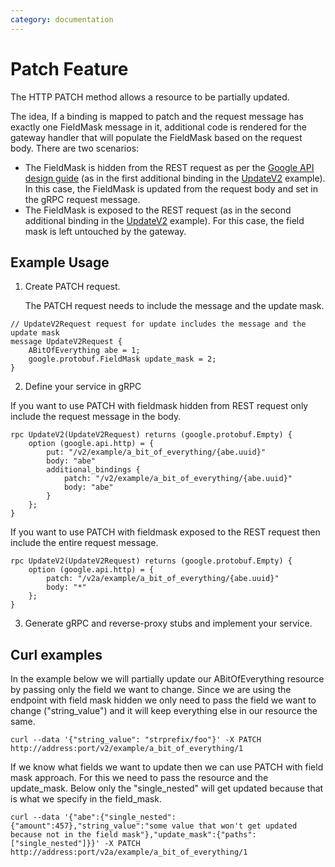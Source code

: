 ```yaml
---
category: documentation
---
```


# Patch Feature
The HTTP PATCH method allows a resource to be partially updated.

The idea, If a binding is mapped to patch and the request message has exactly one FieldMask message in it, additional code is rendered for the gateway handler that will populate the FieldMask based on the request body.
There are two scenarios:
- The FieldMask is hidden from the REST request as per the [Google API design guide](https://cloud.google.com/apis/design/standard_methods#update) (as in the first additional binding in the [UpdateV2](https://github.com/grpc-ecosystem/grpc-gateway/blob/master/examples/proto/examplepb/a_bit_of_everything.proto#L366) example). In this case, the FieldMask is updated from the request body and set in the gRPC request message.
- The FieldMask is exposed to the REST request (as in the second additional binding in the [UpdateV2](https://github.com/grpc-ecosystem/grpc-gateway/blob/master/examples/proto/examplepb/a_bit_of_everything.proto#L370) example). For this case, the field mask is left untouched by the gateway.

## Example Usage
1. Create PATCH request.

    The PATCH request needs to include the message and the update mask.
```golang
// UpdateV2Request request for update includes the message and the update mask
message UpdateV2Request {
	ABitOfEverything abe = 1;
	google.protobuf.FieldMask update_mask = 2;
}
```
2. Define your service in gRPC

If you want to use PATCH with fieldmask hidden from REST request only include the request message in the body.

```golang
rpc UpdateV2(UpdateV2Request) returns (google.protobuf.Empty) {
	option (google.api.http) = {
		put: "/v2/example/a_bit_of_everything/{abe.uuid}"
		body: "abe"
		additional_bindings {
			patch: "/v2/example/a_bit_of_everything/{abe.uuid}"
			body: "abe"
		}
	};
}
```

If you want to use PATCH with fieldmask exposed to the REST request then include the entire request message.

```golang
rpc UpdateV2(UpdateV2Request) returns (google.protobuf.Empty) {
	option (google.api.http) = {
		patch: "/v2a/example/a_bit_of_everything/{abe.uuid}"
		body: "*"
    };
}
```

3. Generate gRPC and reverse-proxy stubs and implement your service.

## Curl examples

In the example below we will partially update our ABitOfEverything resource by passing only the field we want to change. Since we are using the endpoint with field mask hidden we only need to pass the field we want to change ("string_value") and it will keep everything else in our resource the same.
```
curl --data '{"string_value": "strprefix/foo"}' -X PATCH http://address:port/v2/example/a_bit_of_everything/1
```

If we know what fields we want to update then we can use PATCH with field mask approach. For this we need to pass the resource and the update_mask. Below only the "single_nested" will get updated because that is what we specify in the field_mask.
```
curl --data '{"abe":{"single_nested":{"amount":457},"string_value":"some value that won't get updated because not in the field mask"},"update_mask":{"paths":["single_nested"]}}' -X PATCH http://address:port/v2a/example/a_bit_of_everything/1
```
